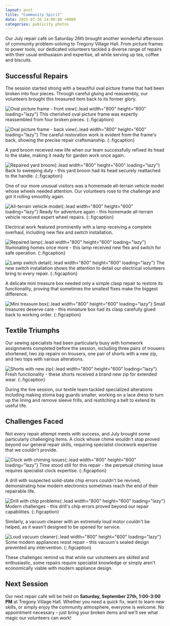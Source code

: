 ```yaml
---
layout: post
title: "Community Spirit"
date: 2025-07-26 14:00:00 +0000
categories: publicity photos
---
```


Our July repair café on Saturday 26th brought another wonderful afternoon of community problem-solving to Tregony Village Hall. From picture frames to power tools, our dedicated volunteers tackled a diverse range of repairs with their usual enthusiasm and expertise, all while serving up tea, coffee and biscuits.

## Successful Repairs

The session started strong with a beautiful oval picture frame that had been broken into four pieces. Through careful gluing and reassembly, our volunteers brought this treasured item back to its former glory.

![Oval picture frame - front view](/assets/julyRepairs2025/portrait_front.jpeg){:.lead width="800" height="600" loading="lazy"}
This cherished oval picture frame was expertly reassembled from four broken pieces.
{:.figcaption}

![Oval picture frame - back view](/assets/julyRepairs2025/portrait_back.jpeg){:.lead width="800" height="600" loading="lazy"}
The careful restoration work is evident from the frame's back, showing the precise repair craftsmanship.
{:.figcaption}

A yard broom received new life when our team successfully refixed its head to the stake, making it ready for garden work once again.

![Repaired yard broom](/assets/julyRepairs2025/broom.jpeg){:.lead width="800" height="600" loading="lazy"}
Back to sweeping duty - this yard broom had its head securely reattached to the handle.
{:.figcaption}

One of our more unusual visitors was a homemade all-terrain vehicle model whose wheels needed attention. Our volunteers rose to the challenge and got it rolling smoothly again.

![All-terrain vehicle model](/assets/julyRepairs2025/allTerrainVehicle.jpeg){:.lead width="800" height="600" loading="lazy"}
Ready for adventure again - this homemade all-terrain vehicle received expert wheel repairs.
{:.figcaption}

Electrical work featured prominently with a lamp receiving a complete overhaul, including new flex and switch installation.

![Repaired lamp](/assets/julyRepairs2025/lamp.jpeg){:.lead width="800" height="600" loading="lazy"}
Illuminating homes once more - this lamp received new flex and switch for safe operation.
{:.figcaption}

![Lamp switch detail](/assets/julyRepairs2025/lampSwitch.jpeg){:.lead width="800" height="600" loading="lazy"}
The new switch installation shows the attention to detail our electrical volunteers bring to every repair.
{:.figcaption}

A delicate mini treasure box needed only a simple clasp repair to restore its functionality, proving that sometimes the smallest fixes make the biggest difference.

![Mini treasure box](/assets/julyRepairs2025/treasureBox.jpeg){:.lead width="800" height="600" loading="lazy"}
Small treasures deserve care - this miniature box had its clasp carefully glued back to working order.
{:.figcaption}

## Textile Triumphs

Our sewing specialists had been particularly busy with homework assignments completed before the session, including three pairs of trousers shortened, two zip repairs on trousers, one pair of shorts with a new zip, and two tops with various alterations.

![Shorts with new zip](/assets/julyRepairs2025/shorts.jpeg){:.lead width="800" height="600" loading="lazy"}
Fresh functionality - these shorts received a brand new zip for extended wear.
{:.figcaption}

During the live session, our textile team tackled specialized alterations including making stoma bag guards smaller, working on a lace dress to turn up the lining and remove sleeve frills, and restitching a belt to extend its useful life.

## Challenges Faced

Not every repair attempt meets with success, and July brought some particularly challenging items. A clock whose chime wouldn't stop proved beyond our general repair skills, requiring specialist clockwork expertise that we couldn't provide.

![Clock with chiming issues](/assets/julyRepairs2025/clock.jpeg){:.lead width="800" height="600" loading="lazy"}
Time stood still for this repair - the perpetual chiming issue requires specialist clock expertise.
{:.figcaption}

A drill with suspected solid-state chip errors couldn't be revived, demonstrating how modern electronics sometimes reach the end of their repairable life.

![Drill with chip problems](/assets/julyRepairs2025/drill.jpeg){:.lead width="800" height="600" loading="lazy"}
Modern challenges - this drill's chip errors proved beyond our repair capabilities.
{:.figcaption}

Similarly, a vacuum cleaner with an extremely loud motor couldn't be helped, as it wasn't designed to be opened for service.

![Loud vacuum cleaner](/assets/julyRepairs2025/vacuum.jpeg){:.lead width="800" height="600" loading="lazy"}
Some modern appliances resist repair - this vacuum's sealed design prevented any intervention.
{:.figcaption}

These challenges remind us that while our volunteers are skilled and enthusiastic, some repairs require specialist knowledge or simply aren't economically viable with modern appliance design.

## Next Session

Our next repair café will be held on **Saturday, September 27th, 1:00-3:00 PM** at Tregony Village Hall. Whether you need a quick fix, want to learn new skills, or simply enjoy the community atmosphere, everyone is welcome. No appointment necessary - just bring your broken items and we'll see what magic our volunteers can work!